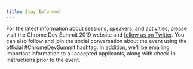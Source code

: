 ```yaml
---
title: Stay Informed
---
```


For the latest information about sessions, speakers, and activities, please visit the Chrome Dev Summit 2019 website and [follow us on Twitter](https://twitter.com/ChromiumDev). You can also follow and join the social conversation about the event using the official [#ChromeDevSummit](https://twitter.com/search?q=%23ChromeDevSummit) hashtag. In addition, we'll be emailing important information to all accepted applicants, along with check-in instructions prior to the event.
